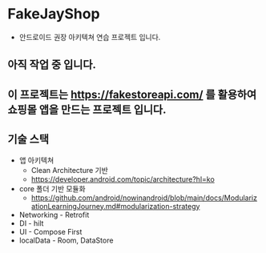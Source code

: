 # FakeJayShop
- 안드로이드 권장 아키텍쳐 연습 프로젝트 입니다.

## 아직 작업 중 입니다.

## 이 프로젝트는 https://fakestoreapi.com/ 를 활용하여 쇼핑몰 앱을 만드는 프로젝트 입니다.

## 기술 스택
- 앱 아키텍쳐 
  - Clean Architecture 기반
  - https://developer.android.com/topic/architecture?hl=ko
- core 폴더 기반 모듈화
  - https://github.com/android/nowinandroid/blob/main/docs/ModularizationLearningJourney.md#modularization-strategy
- Networking - Retrofit
- DI - hilt
- UI - Compose First
- localData - Room, DataStore 
